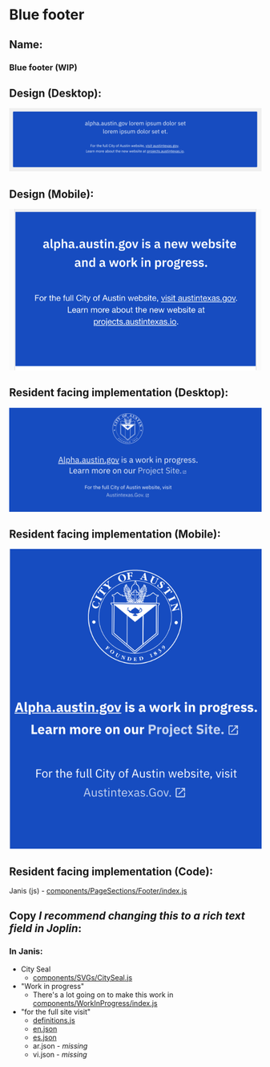 # Blue footer

## Name:

### Blue footer (WIP)

## Design (Desktop):

![xd-desktop](blue_footer/xd-desktop.png)

## Design (Mobile):

![xd mobile](blue_footer/xd-mobile.png)

## Resident facing implementation (Desktop):

![desktop](blue_footer/desktop.png)

## Resident facing implementation (Mobile):

![mobile](blue_footer/mobile.png)

## Resident facing implementation (Code):

Janis (js) - [components/PageSections/Footer/index.js](https://github.com/cityofaustin/janis/blob/master/src/components/PageSections/Footer/index.js)

## Copy _I recommend changing this to a rich text field in Joplin_:

### In Janis:

- City Seal
  - [components/SVGs/CitySeal.js](https://github.com/cityofaustin/janis/blob/master/src/components/SVGs/CitySeal.js)
- "Work in progress"
  - There's a lot going on to make this work in [components/WorkInProgress/index.js](https://github.com/cityofaustin/janis/blob/master/src/components/WorkInProgress/index.js)
- "for the full site visit"
  - [definitions.js](https://github.com/cityofaustin/janis/blob/ec7a30a7c066d59c325f8822db30e098f16e09a8/src/js/i18n/definitions.js#L57)
  - [en.json](https://github.com/cityofaustin/janis/blob/ec7a30a7c066d59c325f8822db30e098f16e09a8/src/js/i18n/locales/en.json#L37)
  - [es.json](https://github.com/cityofaustin/janis/blob/ec7a30a7c066d59c325f8822db30e098f16e09a8/src/js/i18n/locales/es.json#L39)
  - ar.json - _missing_
  - vi.json - _missing_
